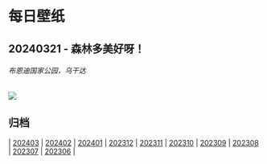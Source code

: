 # 每日壁纸

## 20240321 - 森林多美好呀！

###### 布恩迪国家公园，乌干达

![](https://www.bing.com/th?id=OHR.BwindiNationalForest_ZH-CN0436137473_UHD.jpg)

## 归档

| [202403](/202403/README.md)
| [202402](/202402/README.md)
| [202401](/202401/README.md)
| [202312](/202312/README.md)
| [202311](/202311/README.md)
| [202310](/202310/README.md)
| [202309](/202309/README.md)
| [202308](/202308/README.md)
| [202307](/202307/README.md)
| [202306](/202306/README.md)
|